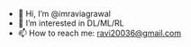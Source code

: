 - 👋 Hi, I’m @imraviagrawal
- 👀 I’m interested in DL/ML/RL
- 📫 How to reach me: ravi20036@gmail.com

<!---
imraviagrawal/imraviagrawal is a ✨ special ✨ repository because its `README.md` (this file) appears on your GitHub profile.
You can click the Preview link to take a look at your changes.
--->
